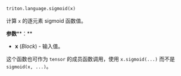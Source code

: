 ```python
triton.language.sigmoid(x)
```


计算 `x` 的逐元素 sigmoid 函数值。 


**参数****：**

* **x** (*Block*) - 输入值。

这个函数也可作为 `tensor` 的成员函数调用，使用 `x.sigmoid(...)` 而不是 `sigmoid(x, ...)`。


